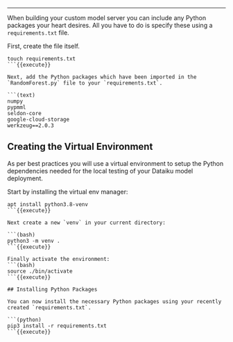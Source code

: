 ----

When building your custom model server you can include any Python packages your heart desires. All you have to do is specify these using a `requirements.txt` file.

First, create the file itself.

```(bash)
touch requirements.txt
```{{execute}}

Next, add the Python packages which have been imported in the `RandomForest.py` file to your `requirements.txt`.

```(text)
numpy
pypmml
seldon-core
google-cloud-storage
werkzeug==2.0.3
```

## Creating the Virtual Environment

As per best practices you will use a virtual environment to setup the Python dependencies needed for the local testing of your Dataiku model deployment.

Start by installing the virtual env manager:

```(bash)
apt install python3.8-venv
```{{execute}}

Next create a new `venv` in your current directory: 

```(bash)
python3 -m venv .
```{{execute}}

Finally activate the environment: 
```(bash)
source ./bin/activate
```{{execute}}

## Installing Python Packages

You can now install the necessary Python packages using your recently created `requirements.txt`.

```(python)
pip3 install -r requirements.txt
```{{execute}}
